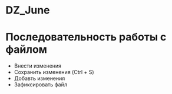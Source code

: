 # DZ_June

# Последовательность работы с файлом
* Внести изменения
* Сохранить изменения (Ctrl + S)
* Добавть изменения
* Зафиксировать файл